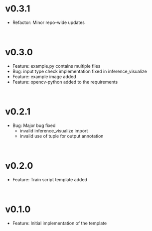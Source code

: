 # v0.3.1

- Refactor: Minor repo-wide updates

<br>

# v0.3.0

- Feature: example.py contains multiple files
- Bug: input type check implementation fixed in inference_visualize
- Feature: example image added
- Feature: opencv-python added to the requirements

<br>

# v0.2.1

- Bug: Major bug fixed
    - invalid inference_visualize import
    - invalid use of tuple for output annotation

<br>

# v0.2.0

- Feature: Train script template added

<br>

# v0.1.0

- Feature: Initial implementation of the template
